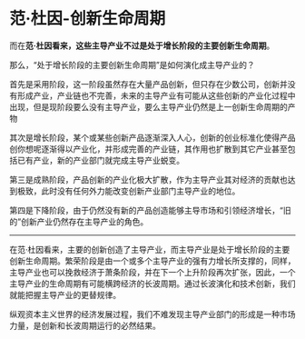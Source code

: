 # 范·杜因-创新生命周期

而在**范·杜因看来，这些主导产业不过是处于增长阶段的主要创新生命周期**。

那么，“处于增长阶段的主要创新生命周期”是如何演化成主导产业的？

首先是采用阶段，这一阶段虽然存在大量产品创新，但只存在少数公司，创新并没有形成产业，产业链也不完善，未来的主导产业有可能从这些创新的产业化过程中出现，但是现阶段要么没有主导产业，要么主导产业仍然是上一创新生命周期的产物

其次是增长阶段，某个或某些创新产品逐渐深入人心，创新的创业标准化使得产品创你想呢逐渐得以产业化，并形成完善的产业链，其作用也扩散到其它产业甚至包括已有产业，新的产业部门就完成主导产业蜕变。

第三是成熟阶段，产品创新的产业化极大扩散，作为主导产业其对经济的贡献也达到极致，此时没有任何外力能改变创新产业部门主导产业的地位。

第四是下降阶段，由于仍然没有新的产品创造能够主导市场和引领经济增长，“旧的”创新产业仍然存在主导产业的角色。  

---
在范·杜因看来，主要的创新创造了主导产业，而主导产业是处于增长阶段的主要创新生命周期。繁荣阶段是由一个或多个主导产业的强有力增长所支撑的，同样，主导产业也可以挽救经济于萧条阶段，并在下一个上升阶段再次扩张，因此，一个主导产业的生命周期有可能横跨经济的长波周期。通过长波演化和技术创新，我们就能把握主导产业的更替规律。

纵观资本主义世界的经济发展过程，我们不难发现主导产业部门的形成是一种市场力量，是创新和长波周期运行的必然结果。
